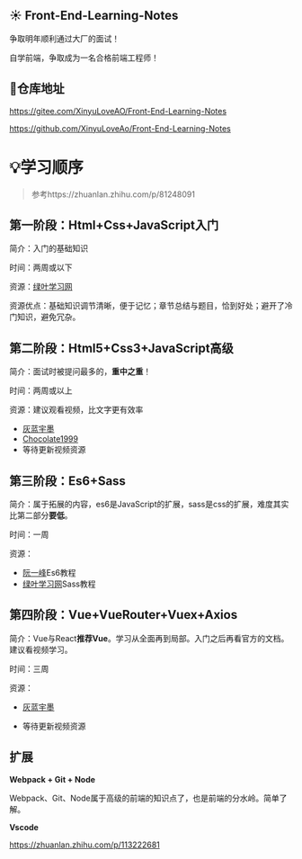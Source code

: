 ## ☀️ Front-End-Learning-Notes

争取明年顺利通过大厂的面试！

自学前端，争取成为一名合格前端工程师！

## 🌱仓库地址

https://gitee.com/XinyuLoveAO/Front-End-Learning-Notes

https://github.com/XinyuLoveAo/Front-End-Learning-Notes

# 💡学习顺序

> 参考https://zhuanlan.zhihu.com/p/81248091

## 第一阶段：Html+Css+JavaScript入门

简介：入门的基础知识

时间：两周或以下

资源：[绿叶学习网](http://www.lvyestudy.com/)

资源优点：基础知识调节清晰，便于记忆；章节总结与题目，恰到好处；避开了冷门知识，避免冗杂。

## 第二阶段：Html5+Css3+JavaScript高级

简介：面试时被提问最多的，**重中之重**！

时间：两周或以上

资源：建议观看视频，比文字更有效率

- [灰蓝宇墨](https://www.zhihu.com/people/hui-lan-yu-mo/posts)
- [Chocolate1999](https://github.com/Chocolate1999/Front-end-learning-to-organize-notes/)
- 等待更新视频资源

## 第三阶段：Es6+Sass

简介：属于拓展的内容，es6是JavaScript的扩展，sass是css的扩展，难度其实比第二部分**要低**。

时间：一周

资源：

- [阮一峰](http://www.ruanyifeng.com/blog/archives.html)Es6教程
- [绿叶学习网](http://www.lvyestudy.com/)Sass教程

## 第四阶段：Vue+VueRouter+Vuex+Axios

简介：Vue与React**推荐Vue**。学习从全面再到局部。入门之后再看官方的文档。建议看视频学习。

时间：三周

资源：

- [灰蓝宇墨](https://www.zhihu.com/people/hui-lan-yu-mo/posts)

- 等待更新视频资源

## 扩展

**Webpack + Git + Node**

Webpack、Git、Node属于高级的前端的知识点了，也是前端的分水岭。简单了解。

**Vscode**

https://zhuanlan.zhihu.com/p/113222681

























